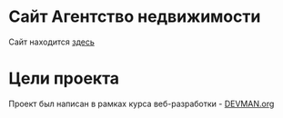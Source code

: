 # Сайт Агентство недвижимости
Сайт находится [здесь](https://nickkorolevv.github.io/)


# Цели проекта

Проект был написан в рамках курса веб-разработки - [DEVMAN.org](https://devman.org)
